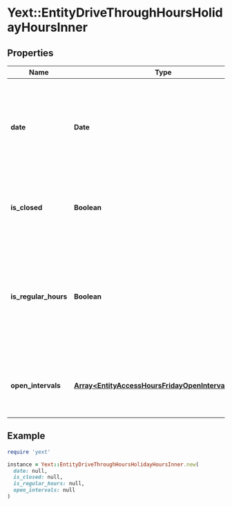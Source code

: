 # Yext::EntityDriveThroughHoursHolidayHoursInner

## Properties

| Name | Type | Description | Notes |
| ---- | ---- | ----------- | ----- |
| **date** | **Date** | Date on which the holiday hours will be in effect. Cannot be in the past.   Date must be on or after 1970-01-01 Date must be before or on 2038-01-01  Filtering Type: &#x60;date&#x60; |  |
| **is_closed** | **Boolean** | Indicates if the drive-through hours are \&quot;closed\&quot; on on the given date.  Filtering Type: &#x60;boolean&#x60; | [optional] |
| **is_regular_hours** | **Boolean** | Indicates whether the holiday hours are the same as the regular business hours for the given date. If set to true, we will update the holiday hours if the regular business hours change for the date&#39;s day of the week.  Filtering Type: &#x60;boolean&#x60; | [optional] |
| **open_intervals** | [**Array&lt;EntityAccessHoursFridayOpenIntervalsInner&gt;**](EntityAccessHoursFridayOpenIntervalsInner.md) | Contains the time intervals for which the Entity&#39;s drive-through is open on the specified date.  Filtering Type: &#x60;list of object&#x60; | [optional] |

## Example

```ruby
require 'yext'

instance = Yext::EntityDriveThroughHoursHolidayHoursInner.new(
  date: null,
  is_closed: null,
  is_regular_hours: null,
  open_intervals: null
)
```

